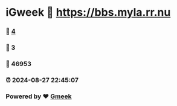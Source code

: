 # iGweek :link: https://bbs.myla.rr.nu 
### :page_facing_up: [4](https://bbs.myla.rr.nu/tag.html) 
### :speech_balloon: 3 
### :hibiscus: 46953 
### :alarm_clock: 2024-08-27 22:45:07 
### Powered by :heart: [Gmeek](https://github.com/Meekdai/Gmeek)
